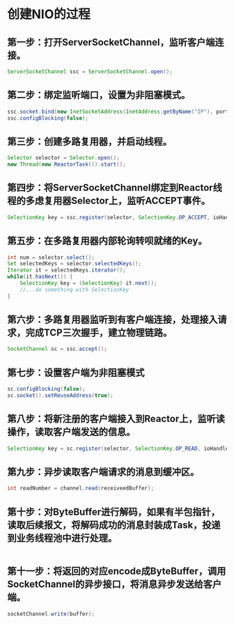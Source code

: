 # 创建NIO的过程

## 第一步：打开ServerSocketChannel，监听客户端连接。

```java
ServerSocketChannel ssc = ServerSocketChannel.open();
```

## 第二步：绑定监听端口，设置为非阻塞模式。

```java
ssc.socket.bind(new InetSocketAddress(InetAddress.getByName("IP"), port));
ssc.configBlocking(false);
```

## 第三步：创建多路复用器，并启动线程。

```java
Selector selector = Selector.open();
new Thread(new ReactorTask()).start();
```

## 第四步：将ServerSocketChannel绑定到Reactor线程的多虑复用器Selector上，监听ACCEPT事件。

```java
SelectionKey key = ssc.register(selector, SelectionKey.OP_ACCEPT, ioHandler);
```

## 第五步：在多路复用器内部轮询转呗就绪的Key。

```java
int num = selector.select();
Set selectedKeys = selector.selectedKeys();
Iterator it = selectedKeys.iterator();
while(it.hasNext()) {
    SelectionKey key = (SelectionKey) it.next();
    //...do something with SelectionKey
}
```

## 第六步：多路复用器监听到有客户端连接，处理接入请求，完成TCP三次握手，建立物理链路。

```java
SocketChannel sc = ssc.accept();
```

## 第七步：设置客户端为非阻塞模式

```java
sc.configBlocking(false);
sc.socket().setReuseAddress(true);
```

## 第八步：将新注册的客户端接入到Reactor上，监听读操作，读取客户端发送的信息。

```java
SelectionKey key = sc.register(selector, SelectionKey.OP_READ, ioHandler);
```

## 第九步：异步读取客户端请求的消息到缓冲区。

```java
int readNumber = channel.read(receiveedBuffer);
```

## 第十步：对ByteBuffer进行解码，如果有半包指针，读取后续报文，将解码成功的消息封装成Task，投递到业务线程池中进行处理。

```java

```

## 第十一步：将返回的对应encode成ByteBuffer，调用SocketChannel的异步接口，将消息异步发送给客户端。

```java
socketChannel.write(buffer);
```
